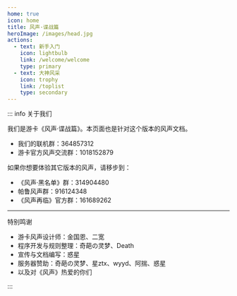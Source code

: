 ```yaml
---
home: true
icon: home
title: 风声·谍战篇
heroImage: /images/head.jpg
actions:
  - text: 新手入门
    icon: lightbulb
    link: /welcome/welcome
    type: primary
  - text: 大神风采
    icon: trophy
    link: /toplist
    type: secondary
---
```


::: info 关于我们

我们是游卡《风声·谍战篇》。本页面也是针对这个版本的风声文档。
- 我们的联机群：364857312
- 游卡官方风声交流群：1018152879

如果你想要体验其它版本的风声，请移步到：

- 《风声·黑名单》群：314904480
- 帕鲁风声群：916124348
- 《风声再临》官方群：161689262

---

<p class="hint-container-title">特别鸣谢</p>

- 游卡风声设计师：金国恩、二宽
- 程序开发与规则整理：奇葩の灵梦、Death
- 宣传与文档编写：惑星
- 服务器赞助：奇葩の灵梦、星ztx、wyyd、阿揣、惑星
- 以及对《风声》热爱的你们

:::
